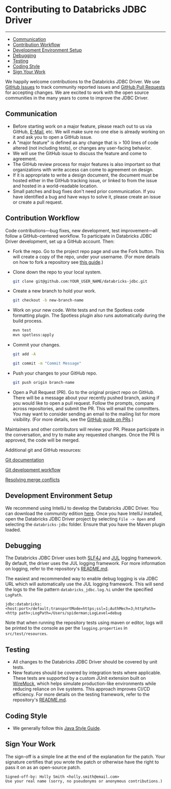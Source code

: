 # Contributing to Databricks JDBC Driver

---

- [Communication](#communication)
- [Contribution Workflow](#contribution-workflow)
- [Development Environment Setup](#development-environment-setup)
- [Debugging](#debugging)
- [Testing](#testing)
- [Coding Style](#coding-style)
- [Sign Your Work](#sign-your-work)

We happily welcome contributions to the Databricks JDBC Driver. We use [GitHub Issues](https://github.com/databricks/databricks-jdbc/issues)
to track community reported issues and [GitHub Pull Requests](https://github.com/databricks/databricks-jdbc/pulls) for
accepting changes. We are excited to work with the open source communities in the many years to come to improve the JDBC Driver.

## Communication

- Before starting work on a major feature, please reach out to us via GitHub, [E-Mail](mailto:eng-oss-sql-driver@databricks.com), etc.
  We will make sure no one else is already working on it and ask you to open a GitHub issue.
- A "major feature" is defined as any change that is > 100 lines of code altered (not including tests), or changes any
  user-facing behavior.
- We will use the GitHub issue to discuss the feature and come to agreement.
- The GitHub review process for major features is also important so that organizations with write access can come to
  agreement on design.
- If it is appropriate to write a design document, the document must be hosted either in the GitHub tracking issue, or
  linked to from the issue and hosted in a world-readable location.
- Small patches and bug fixes don't need prior communication. If you have identified a bug and have ways to solve it,
  please create an issue or create a pull request.

## Contribution Workflow

Code contributions—bug fixes, new development, test improvement—all follow a GitHub-centered workflow. To participate in
Databricks JDBC Driver development, set up a GitHub account. Then:

- Fork the repo. Go to the project repo page and use the Fork button. This will create a copy of the repo, under your
  username. (For more details on how to fork a repository see [this guide](https://docs.github.com/en/pull-requests/collaborating-with-pull-requests/working-with-forks/fork-a-repo).)

- Clone down the repo to your local system.

  ```bash
  git clone git@github.com:YOUR_USER_NAME/databricks-jdbc.git
  ```

- Create a new branch to hold your work.

  ```bash
  git checkout -b new-branch-name
  ```

- Work on your new code. Write tests and run the Spotless code formatting plugin. The Spotless plugin also runs
  automatically during the build process.

  ```bash
  mvn test
  mvn spotless:apply
  ```

- Commit your changes.

  ```bash
  git add -A

  git commit -m "Commit Message"
  ```

- Push your changes to your GitHub repo.

  ```bash
  git push origin branch-name
  ```

- Open a Pull Request (PR). Go to the original project repo on GitHub. There will be a message about your recently
  pushed branch, asking if you would like to open a pull request. Follow the prompts, compare across repositories, and
  submit the PR. This will email the committers. You may want to consider sending an email to the mailing list for more
  visibility. (For more details, see the [GitHub guide on PRs](https://help.github.com/articles/creating-a-pull-request-from-a-fork).)

Maintainers and other contributors will review your PR. Please participate in the conversation, and try to make any
requested changes. Once the PR is approved, the code will be merged.

Additional git and GitHub resources:

[Git documentation](https://git-scm.com/documentation)

[Git development workflow](https://docs.scipy.org/doc/numpy/dev/development_workflow.html)

[Resolving merge conflicts](https://help.github.com/articles/resolving-a-merge-conflict-using-the-command-line/)

## Development Environment Setup

We recommend using IntelliJ to develop the Databricks JDBC Driver. You can download the community edition [here](https://www.jetbrains.com/idea/download/).
Once you have IntelliJ installed, open the Databricks JDBC Driver project by selecting `File -> Open` and selecting the
`databricks-jdbc` folder. Ensure that you have the Maven plugin loaded.

## Debugging

The Databricks JDBC Driver uses both [SLF4J](https://www.slf4j.org/) and [JUL](https://docs.oracle.com/javase/8/docs/api/java/util/logging/package-summary.html)
logging framework. By default, the driver uses the JUL logging framework. For more information on logging, refer to the
repository's [README.md](https://github.com/databricks/databricks-jdbc/blob/main/README.md).

The easiest and recommended way to enable debug logging is via JDBC URL which will automatically use the JUL logging
framework. This will send the logs to the file pattern `databricks_jdbc.log.%i` under the specified `LogPath`.

```
jdbc:databricks:<host:port>/default;transportMode=https;ssl=1;AuthMech=3;httpPath=<http path>;LogPath=/Users/spiderman;LogLevel=debug
```

Note that when running the repository tests using maven or editor, logs will be printed to the console as per the
`logging.properties` in `src/test/resources`.

## Testing

- All changes to the Databricks JDBC Driver should be covered by unit tests.
- New features should be covered by integration tests where applicable. These tests are supported by a custom JUnit
  extension built on [WireMock](https://wiremock.org/), which helps simulate production-like environments while reducing
  reliance on live systems. This approach improves CI/CD efficiency. For more details on the testing framework, refer to
  the repository's [README.md](https://github.com/databricks/databricks-jdbc/blob/main/README.md).

## Coding Style

- We generally follow this [Java Style Guide](https://google.github.io/styleguide/javaguide.html).

## Sign Your Work

The sign-off is a simple line at the end of the explanation for the patch. Your signature certifies that you wrote the
patch or otherwise have the right to pass it on as an open-source patch.

```
Signed-off-by: Holly Smith <holly.smith@email.com>
Use your real name (sorry, no pseudonyms or anonymous contributions.)
```
